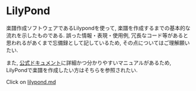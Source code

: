 # LilyPond

楽譜作成ソフトウェアであるLilypondを使って, 楽譜を作成するまでの基本的な流れを示したものである. 
誤った情報・表現・使用例, 冗長なコード等があると思われるがあくまで忘備録として記しているため, その点についてはご理解願いたい. 

また, [公式ドキュメント](https://lilypond.org/doc/v2.25/Documentation/web/manuals.ja.html)に詳細かつ分かりやすいマニュアルがあるため, LilyPondで楽譜を作成したい方はそちらを参照されたい. 

Click on [lilypond.md](lilyppond.md)
